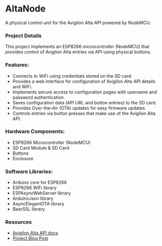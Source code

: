# AltaNode
A physical control unit for the Avigilon Alta API powered by NodeMCU.

### Project Details
This project implements an ESP8266 microcontroller (NodeMCU) that provides control of Avigilon Alta entries via API using physical buttons.

### Features:
- Connects to WiFi using credentials stored on the SD card.
- Provides a web interface for configuration of Avigilon Alta API details and WiFi.
- Implements secure access to configuration pages with username and password authentication.
- Saves configuration data (API URL and button entries) to the SD card.
- Provides Over-the-Air (OTA) updates for easy firmware updates.
- Controls entries via button presses that make use of the Avigilon Alta API.

### Hardware Components:
- ESP8266 Microcontroller (NodeMCU)
- SD Card Module & SD Card
- Buttons
- Enclosure

### Software Libraries:
- Arduino core for ESP8266
- ESP8266 WiFi library
- ESPAsyncWebServer library
- ArduinoJson library
- AsyncElegantOTA library
- BearSSL library

### Resources
- [Avigilon Alta API docs](https://openpath.readme.io/)
- [Project Blog Post](https://jwise.dev/aviligon-alta-api/)
